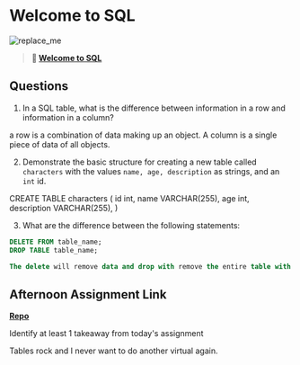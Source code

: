 # Welcome to SQL

![replace_me](https://codeworks.blob.core.windows.net/public/assets/img/illustrations/placeholder.svg)

> **📖 [Welcome to SQL](https://codeworksacademy.com/fs-student-guide/resources/wk11/01-MySQL-GettingStarted)**

## Questions

1. In a SQL table, what is the difference between information in a row and information in a column?

a row is a combination of data making up an object. A column is a single piece of data of all objects.

2. Demonstrate the basic structure for creating a new table called `characters` with the values `name, age, description` as strings, and an `int` id.

CREATE TABLE characters
(
  id int,
  name VARCHAR(255),
  age int,
  description VARCHAR(255),
)

3. What are the difference between the following statements: 
```sql
DELETE FROM table_name;
DROP TABLE table_name;

The delete will remove data and drop with remove the entire table with all of the data.
```

## Afternoon Assignment Link

**[Repo](https://github.com/jon-cron/chore2.git)**

Identify at least 1 takeaway from today's assignment

Tables rock and I never want to do another virtual again.
